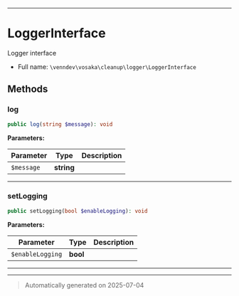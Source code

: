 ***

# LoggerInterface

Logger interface



* Full name: `\venndev\vosaka\cleanup\logger\LoggerInterface`



## Methods


### log



```php
public log(string $message): void
```








**Parameters:**

| Parameter | Type | Description |
|-----------|------|-------------|
| `$message` | **string** |  |





***

### setLogging



```php
public setLogging(bool $enableLogging): void
```








**Parameters:**

| Parameter | Type | Description |
|-----------|------|-------------|
| `$enableLogging` | **bool** |  |





***


***
> Automatically generated on 2025-07-04
